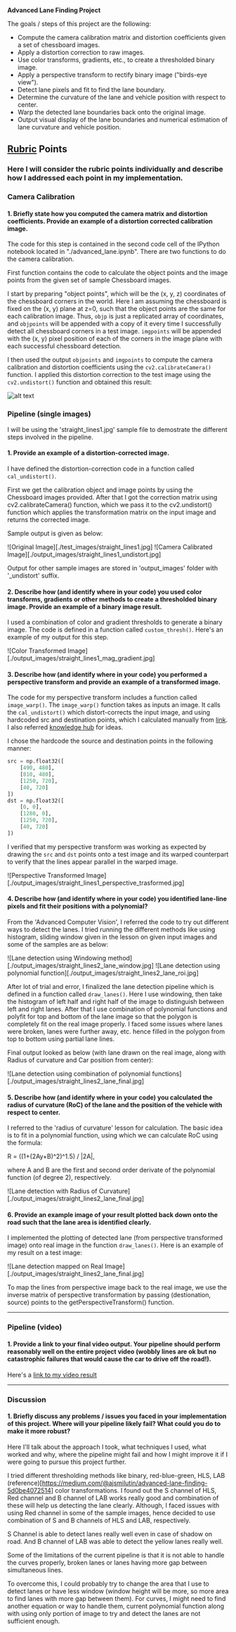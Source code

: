 **Advanced Lane Finding Project**

The goals / steps of this project are the following:

* Compute the camera calibration matrix and distortion coefficients given a set of chessboard images.
* Apply a distortion correction to raw images.
* Use color transforms, gradients, etc., to create a thresholded binary image.
* Apply a perspective transform to rectify binary image ("birds-eye view").
* Detect lane pixels and fit to find the lane boundary.
* Determine the curvature of the lane and vehicle position with respect to center.
* Warp the detected lane boundaries back onto the original image.
* Output visual display of the lane boundaries and numerical estimation of lane curvature and vehicle position.

[//]: # (Image References)

[image1]: ./examples/undistort_output.png "Undistorted"
[image2]: ./test_images/test1.jpg "Road Transformed"
[image3]: ./examples/binary_combo_example.jpg "Binary Example"
[image4]: ./examples/warped_straight_lines.jpg "Warp Example"
[image5]: ./examples/color_fit_lines.jpg "Fit Visual"
[image6]: ./examples/example_output.jpg "Output"
[video1]: ./project_video.mp4 "Video"

## [Rubric](https://review.udacity.com/#!/rubrics/571/view) Points

### Here I will consider the rubric points individually and describe how I addressed each point in my implementation.  


### Camera Calibration

#### 1. Briefly state how you computed the camera matrix and distortion coefficients. Provide an example of a distortion corrected calibration image.

The code for this step is contained in the second code cell of the IPython notebook located in "./advanced_lane.ipynb". There are two functions to do the camera calibration.

First function contains the code to calculate the object points and the image points from the given set of sample Chessboard images.

I start by preparing "object points", which will be the (x, y, z) coordinates of the chessboard corners in the world. Here I am assuming the chessboard is fixed on the (x, y) plane at z=0, such that the object points are the same for each calibration image.  Thus, `objp` is just a replicated array of coordinates, and `objpoints` will be appended with a copy of it every time I successfully detect all chessboard corners in a test image.  `imgpoints` will be appended with the (x, y) pixel position of each of the corners in the image plane with each successful chessboard detection.  

I then used the output `objpoints` and `imgpoints` to compute the camera calibration and distortion coefficients using the `cv2.calibrateCamera()` function.  I applied this distortion correction to the test image using the `cv2.undistort()` function and obtained this result: 

![alt text][image1]

### Pipeline (single images)

I will be using the 'straight_lines1.jpg' sample file to demostrate the different steps involved in the pipeline.

#### 1. Provide an example of a distortion-corrected image.

I have defined the distortion-correction code in a function called `cal_undistort()`.

First we get the calibration object and image points by using the Chessboard images provided. After that I got the correction matrix using cv2.calibrateCamera() function, which we pass it to the cv2.undistort() function which applies the transformation matrix on the input image and returns the corrected image.

Sample output is given as below:

![Original Image][./test_images/straight_lines1.jpg]
![Camera Calibrated Image][./output_images/straight_lines1_undistort.jpg]

Output for other sample images are stored in 'output_images' folder with '_undistort' suffix.

#### 2. Describe how (and identify where in your code) you used color transforms, gradients or other methods to create a thresholded binary image.  Provide an example of a binary image result.

I used a combination of color and gradient thresholds to generate a binary image. The code is defined in a function called `custom_thresh()`. Here's an example of my output for this step. 

![Color Transformed Image][./output_images/straight_lines1_mag_gradient.jpg]

#### 3. Describe how (and identify where in your code) you performed a perspective transform and provide an example of a transformed image.

The code for my perspective transform includes a function called `image_warp()`.  The `image_warp()` function takes as inputs an image. It calls the `cal_undistort()` which distort-corrects the input image, and using hardcoded src and destination points, which I calculated manually from [link](https://yangcha.github.io/iview/iview.html). I also referred [knowledge hub](https://knowledge.udacity.com/questions/30221) for ideas.

I chose the hardcode the source and destination points in the following manner:

```python
src = np.float32([
    [490, 480],
    [810, 480],
    [1250, 720],
    [40, 720]
])
dst = np.float32([
    [0, 0],
    [1280, 0],
    [1250, 720],
    [40, 720]
])
```

I verified that my perspective transform was working as expected by drawing the `src` and `dst` points onto a test image and its warped counterpart to verify that the lines appear parallel in the warped image.

![Perspective Transformed Image][./output_images/straight_lines1_perspective_trasformed.jpg]

#### 4. Describe how (and identify where in your code) you identified lane-line pixels and fit their positions with a polynomial?

From the 'Advanced Computer Vision', I referred the code to try out different ways to detect the lanes. I tried running the different methods like using histogram, sliding window given in the lesson on given input images and some of the samples are as below:

![Lane detection using Windowing method][./output_images/straight_lines2_lane_window.jpg]
![Lane detection using polynomial function][./output_images/straight_lines2_lane_roi.jpg]

After lot of trial and error, I finalized the lane detection pipeline which is defined in a function called `draw_lanes()`. Here I use windowing, then take the histogram of left half and right half of the image to distinguish between left and right lanes. After that I use combination of polynomial functions and polyfit for top and bottom of the lane image so that the polygon is completely fit on the real image properly. I faced some issues where lanes were broken, lanes were further away, etc. hence filled in the polygon from top to bottom using partial lane lines.

Final output looked as below (with lane drawn on the real image, along with Radius of curvature and Car position from center):

![Lane detection using combination of polynomial functions][./output_images/straight_lines2_lane_final.jpg]

#### 5. Describe how (and identify where in your code) you calculated the radius of curvature (RoC) of the lane and the position of the vehicle with respect to center.

I referred to the 'radius of curvature' lesson for calculation. The basic idea is to fit in a polynomial function, using which we can calculate RoC using the formula:

R = ((1+(2Ay+B)^2)^1.5) / |2A|,

where A and B are the first and second order derivate of the polynomial function (of degree 2), respectively.

![Lane detection with Radius of Curvature][./output_images/straight_lines2_lane_final.jpg]

#### 6. Provide an example image of your result plotted back down onto the road such that the lane area is identified clearly.

I implemented the plotting of detected lane (from perspective transformed image) onto real image in the function `draw_lanes()`.  Here is an example of my result on a test image:

![Lane detection mapped on Real Image][./output_images/straight_lines2_lane_final.jpg]

To map the lines from perspective image back to the real image, we use the inverse matrix of perspective transformation by passing (destionation, source) points to the getPerspectiveTransform() function.

---

### Pipeline (video)

#### 1. Provide a link to your final video output.  Your pipeline should perform reasonably well on the entire project video (wobbly lines are ok but no catastrophic failures that would cause the car to drive off the road!).

Here's a [link to my video result](./output_videos/project_video.mp4)

---

### Discussion

#### 1. Briefly discuss any problems / issues you faced in your implementation of this project.  Where will your pipeline likely fail?  What could you do to make it more robust?

Here I'll talk about the approach I took, what techniques I used, what worked and why, where the pipeline might fail and how I might improve it if I were going to pursue this project further.

I tried different thresholding methods like binary, red-blue-green, HLS, LAB (reference)[https://medium.com/@ajsmilutin/advanced-lane-finding-5d0be4072514] color transformations. I found out the S channel of HLS, Red channel and B channel of LAB works really good and combination of these will help us detecting the lane clearly. Although, I faced issues with using Red channel in some of the sample images, hence decided to use combination of S and B channels of HLS and LAB, respectively.

S Channel is able to detect lanes really well even in case of shadow on road. And B channel of LAB was able to detect the yellow lanes really well.

Some of the limitations of the current pipeline is that it is not able to handle the curves properly, broken lanes or lanes having more gap between simultaneous lines.

To overcome this, I could probably try to change the area that I use to detect lanes or have less window (window height will be more, so more area to find lanes with more gap between them). For curves, I might need to find another equation or way to handle them, current polynomial function along with using only portion of image to try and detect the lanes are not sufficient enough.
